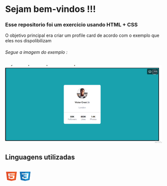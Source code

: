 <h1>Sejam bem-vindos !!!</h1>

<h3>Esse repositorio foi um exercicio usando HTML + CSS </h3>

<p>O objetivo principal era criar um profile card de acordo com o exemplo que eles nos dispolibilizam</p>

<h6>Segue a imagem do exemplo :</h6>
<img src='./src/images/Captura de tela 2024-02-07 162559.png'>

<h2>Linguagens utilizadas</h2>

<div style="display: inline_block"><br>
  <img align="center" alt="HTML" height="30" width="40" src="https://raw.githubusercontent.com/devicons/devicon/master/icons/html5/html5-original.svg">
  <img align="center" alt="CSS" height="30" width="40" src="https://raw.githubusercontent.com/devicons/devicon/master/icons/css3/css3-original.svg">
</div>